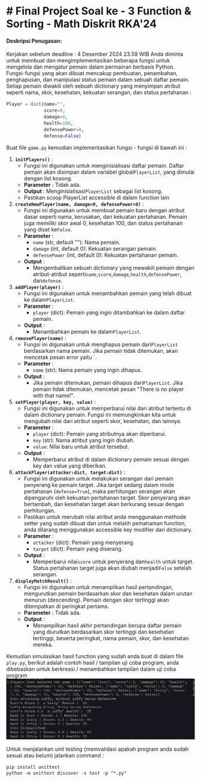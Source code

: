 # # Final Project Soal ke - 3 Function & Sorting - Math Diskrit RKA'24

#### Deskripsi Penugasan:
Kerjakan sebelum deadline : 4 Desember 2024 23.59 WIB
Anda diminta untuk membuat dan mengimplementasikan beberapa fungsi untuk mengelola dan mengatur pemain dalam permainan berbasis Python. Fungsi-fungsi yang akan dibuat mencakup pembuatan, penambahan, penghapusan, dan manipulasi status pemain dalam sebuah daftar pemain. Setiap pemain diwakili oleh sebuah dictionary yang menyimpan atribut seperti nama, skor, kesehatan, kekuatan serangan, dan status pertahanan :

```python
Player = dict(name="",
              score=0,
              damage=0,
              health=100,
              defensePower=0,
              defense=False)
```

Buat file `game.py` kemudian implementasikan fungsi - fungsi di bawah ini :

1. **`initPlayers()`** :
   * Fungsi ini digunakan untuk menginisialisasi daftar pemain. Daftar pemain akan disimpan dalam variabel global`PlayerList`, yang dimulai dengan list kosong.
   * **Parameter** : Tidak ada.
   * **Output** : Menginisialisasi`PlayerList` sebagai list kosong.
   * Pastikan scoop PlayerList accessible di dalam function lain
2. **`createNewPlayer(name, damage=0, defensePower=0)`** :
   * Fungsi ini digunakan untuk membuat pemain baru dengan atribut dasar seperti nama, kerusakan, dan kekuatan pertahanan. Pemain juga memiliki skor awal 0, kesehatan 100, dan status pertahanan yang diset ke`False`.
   * **Parameter** :
     * `name` (str, default ""): Nama pemain.
     * `damage` (int, default 0): Kekuatan serangan pemain.
     * `defensePower` (int, default 0): Kekuatan pertahanan pemain.
   * **Output** :
     * Mengembalikan sebuah dictionary yang mewakili pemain dengan atribut-atribut seperti`name`,`score`,`damage`,`health`,`defensePower`, dan`defense`.
3. **`addPlayer(player)`** :
   * Fungsi ini digunakan untuk menambahkan pemain yang telah dibuat ke dalam`PlayerList`.
   * **Parameter** :
     * `player` (dict): Pemain yang ingin ditambahkan ke dalam daftar pemain.
   * **Output** :
     * Menambahkan pemain ke dalam`PlayerList`.
4. **`removePlayer(name)`** :
   * Fungsi ini digunakan untuk menghapus pemain dari`PlayerList` berdasarkan nama pemain. Jika pemain tidak ditemukan, akan mencetak pesan error yaitu `.
   * **Parameter** :
     * `name` (str): Nama pemain yang ingin dihapus.
   * **Output** :
     * Jika pemain ditemukan, pemain dihapus dari`PlayerList`. Jika pemain tidak ditemukan, mencetak pesan "There is no player with that name!".
5. **`setPlayer(player, key, value)`** :
   * Fungsi ini digunakan untuk memperbarui nilai dari atribut tertentu di dalam dictionary pemain. Fungsi ini memungkinkan kita untuk mengubah nilai dari atribut seperti skor, kesehatan, dan lainnya.
   * **Parameter** :
     * `player` (dict): Pemain yang atributnya akan diperbarui.
     * `key` (str): Nama atribut yang ingin diubah.
     * `value`: Nilai baru untuk atribut tersebut.
   * **Output** :
     * Memperbarui atribut di dalam dictionary pemain sesuai dengan key dan value yang diberikan.
6. **`attackPlayer(attacker:dict, target:dict)`** :
   * Fungsi ini digunakan untuk melakukan serangan dari pemain penyerang ke pemain target. Jika target sedang dalam mode pertahanan (`defense=True`), maka perhitungan serangan akan dipengaruhi oleh kekuatan pertahanan target. Skor penyerang akan bertambah, dan kesehatan target akan berkurang sesuai dengan perhitungan.
   * Pastikan untuk merubah nilai atribut anda menggunakan methode setter yang sudah dibuat dan untuk melatih pemahaman function, anda dilarang menggunakan accessible key modifier dari dictionary.
   * **Parameter** :
     * `attacker` (dict): Pemain yang menyerang.
     * `target` (dict): Pemain yang diserang.
   * **Output** :
     * Memperbarui nilai`score` untuk penyerang dan`health` untuk target. Status pertahanan target juga akan diubah menjadi`False` setelah serangan.
7. **`displayMatchResult()`** :
   * Fungsi ini digunakan untuk menampilkan hasil pertandingan, mengurutkan pemain berdasarkan skor dan kesehatan dalam urutan menurun (descending). Pemain dengan skor tertinggi akan ditempatkan di peringkat pertama.
   * **Parameter** : Tidak ada.
   * **Output** :
     * Menampilkan hasil akhir pertandingan berupa daftar pemain yang diurutkan berdasarkan skor tertinggi dan kesehatan tertinggi, beserta peringkat, nama pemain, skor, dan kesehatan mereka.

Kemudian simulasikan hasil function yang sudah anda buat di dalam file `play.py`, berikut adalah contoh hasil / tampilan uji coba program, anda dibebaskan untuk berkreasi / menambahkan tampilan dalam uji coba program
![alt text](image.png)

Untuk menjalankan unit testing (memvalidasi apakah program anda sudah sesuai atau belum) jalankan command :

```shell
pip install unittest
python -m unittest discover -s test -p "*.py"
```
